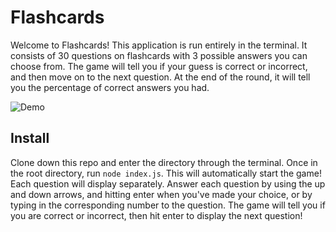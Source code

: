 # Flashcards

Welcome to Flashcards! This application is run entirely in the terminal.  It consists of 30 questions on flashcards with 3 possible answers you can choose from.  The game will tell you if your guess is correct or incorrect, and then move on to the next question.  At the end of the round, it will tell you the percentage of correct answers you had.

![Demo](https://media.giphy.com/media/Ya3oafzWGd2TcD1yrT/giphy.gif)



## Install

Clone down this repo and enter the directory through the terminal.  Once in the root directory, run `node index.js`.  This will automatically start the game!  Each question will display separately.  Answer each question by using the up and down arrows, and hitting enter when you've made your choice, or by typing in the corresponding number to the question.  The game will tell you if you are correct or incorrect, then hit enter to display the next question!


